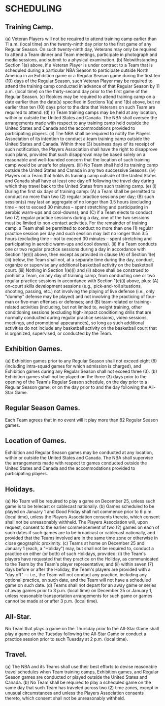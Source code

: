 # SCHEDULING

## Training Camp.

(a) Veteran Players will not be required to attend training camp earlier than 11 a.m. (local time) on the twenty-ninth day prior to the first game of any Regular Season. On such twenty-ninth day, Veterans may only be required to attend a Team dinner and Team meetings, participate in photograph and media sessions, and submit to a physical examination.
(b) Notwithstanding Section 1(a) above, if a Veteran Player is under contract to a Team that is scheduled during a particular NBA Season to participate outside North America in an Exhibition game or a Regular Season game during the first ten (10) days of the Regular Season, such Veteran Player may be required to attend the training camp conducted in advance of that Regular Season by 11 a.m. (local time) on the thirty-second day prior to the first game of the Regular Season.
(c) Rookies may be required to attend training camp on a date earlier than the date(s) specified in Sections 1(a) and 1(b) above, but no earlier than ten (10) days prior to the date that Veterans on such Team are required to attend.
(d) (i) Team training camps may be held at any location, within or outside the United States and Canada. The NBA shall oversee the arrangements made with respect to any training camp held outside the United States and Canada and the accommodations provided to participating players.
    (ii) The NBA shall be required to notify the Players Association of its intention to conduct a team training camp outside the United States and Canada. Within three (3) business days of its receipt of such notification, the Players Association shall have the right to disapprove such plans, provided that such disapproval may be based solely on a reasonable and well-founded concern that the location of such training camp would be unsafe for players.
    (iii) No Team shall hold its training camp outside the United States and Canada in any two successive Seasons.
    (iv) Players on a Team that holds its training camp outside of the United States and Canada shall have at least one day off following the travel day during which they travel back to the United States from such training camp.
(e) (i) During the first six days of training camp: (A) a Team shall be permitted to conduct no more than two (2) regular practice sessions per day; (B) such session(s) may last an aggregate of no longer than 3.5 hours (excluding time – not to exceed 30 minutes – spent stretching and participating in aerobic warm-ups and cool-downs); and (C) if a Team elects to conduct two (2) regular practice sessions during a day, one of the two sessions must be limited to non-contact activities. For the remainder of training camp, a Team shall be permitted to conduct no more than one (1) regular practice session per day and such session may last no longer than 3.5 hours (excluding time – not to exceed 30 minutes – spent stretching and participating in aerobic warm-ups and cool downs).
    (ii) If a Team conducts one or two regular practice sessions during a day in accordance with Section 1(e)(i) above, then except as provided in clause (A) of Section 1(e)(iii) below, the Team shall not, at a separate time during the day, conduct, organize or supervise any additional basketball activity on the basketball court.
    (iii) Nothing in Section 1(e)(i) and (ii) above shall be construed to prohibit a Team, on any day of training camp, from conducting one or two regular practice sessions in accordance with Section 1(e)(i) above, plus:
        (A) on-court skills development sessions (e.g., pick-and-roll situations, shooting, passing, etc.) not involving the playing of live defense (i.e., only "dummy" defense may be played) and not involving the practicing of four-man or five-man offenses or defenses; and
        (B) team-related or training-related activities (including, but not limited to, weight training, other conditioning sessions (excluding high-impact conditioning drills that are normally conducted during regular practice sessions), video sessions, meetings, and promotional appearances), so long as such additional activities do not include any basketball activity on the basketball court that is organized, supervised, or conducted by the Team.

## Exhibition Games.

(a) Exhibition games prior to any Regular Season shall not exceed eight (8) (including intra-squad games for which admission is charged), and Exhibition games during any Regular Season shall not exceed three (3).
(b) Exhibition games shall not be played on the three (3) days prior to the opening of the Team's Regular Season schedule, on the day prior to a Regular Season game, or on the day prior to and the day following the All-Star Game.

## Regular Season Games.

Each Team agrees that in no event will it play more than 82 Regular Season games.

## Location of Games.

Exhibition and Regular Season games may be conducted at any location, within or outside the United States and Canada. The NBA shall supervise the arrangements made with respect to games conducted outside the United States and Canada and the accommodations provided to participating players.

## Holidays.

(a) No Team will be required to play a game on December 25, unless such game is to be telecast or cablecast nationally.
(b) Games scheduled to be played on January 1 and Good Friday shall not commence prior to 6 p.m. (local time), unless the Players Association consents thereto, which consent shall not be unreasonably withheld. The Players Association will, upon request, consent to the earlier commencement of two (2) games on each of such dates if such games are to be broadcast or cablecast nationally, and provided that the Teams involved are in the same time zone or otherwise in close geographic proximity.
(c) Teams at home on December 25 and January 1 (each, a "Holiday") may, but shall not be required to, conduct a practice on either (or both) of such Holidays, provided: (i) the Team's players have requested that they practice on the Holiday, as communicated to the Team by the Team's player representative; and (ii) within seven (7) days before or after the Holiday, the Team's players are provided with a "day off" — i.e., the Team will not conduct any practice, including any optional practice, on such date, and the Team will not have a scheduled game on such date.
(d) Teams shall not depart for an away game or series of away games prior to 3 p.m. (local time) on December 25 or January 1, unless reasonable transportation arrangements for such game or games cannot be made at or after 3 p.m. (local time).

## All-Star.

No Team that plays a game on the Thursday prior to the All-Star Game shall play a game on the Tuesday following the All-Star Game or conduct a practice session prior to such Tuesday at 2 p.m. (local time).

## Travel.

(a) The NBA and its Teams shall use their best efforts to devise reasonable travel schedules when Team training camps, Exhibition games, and Regular Season games are conducted or played outside the United States and Canada.
(b) No Team shall be required to play a scheduled game on the same day that such Team has traveled across two (2) time zones, except in unusual circumstances and unless the Players Association consents thereto, which consent shall not be unreasonably withheld.
